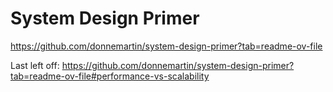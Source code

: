 # System Design Primer
https://github.com/donnemartin/system-design-primer?tab=readme-ov-file

Last left off:
https://github.com/donnemartin/system-design-primer?tab=readme-ov-file#performance-vs-scalability
